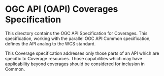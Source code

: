 # OGC API (OAPI) Coverages Specification

This directory contains the OGC API Specification for Coverages. This specification, working with the parallel OGC API Common specification, defines the API analog to the WCS standard.

This Coverage specification addresses only those parts of an API which are specific to Coverage resources. Those capabilities which may have applicability beyond coverages should be considered for inclusion in Common.
